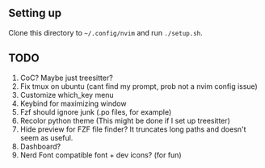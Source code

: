 ## Setting up

Clone this directory to `~/.config/nvim` and run `./setup.sh`.

## TODO
1. CoC? Maybe just treesitter?
2. Fix tmux on ubuntu (cant find my prompt, prob not a nvim config issue)
3. Customize which_key menu
5. Keybind for maximizing window
6. Fzf should ignore junk (.po files, for example)
7. Recolor python theme (This might be done if I set up treesitter)
8. Hide preview for FZF file finder? It truncates long paths and doesn't seem as useful.
9. Dashboard?
10. Nerd Font compatible font + dev icons? (for fun)
